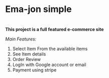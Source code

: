 # Ema-jon simple <h1>
**This project is a full featured e-commerce site**

*Main Features:*
1. Select Item From the available items 
1. See Item details 
1. Order Review 
1. LogIn with Google account or email 
1. Payment using stripe

